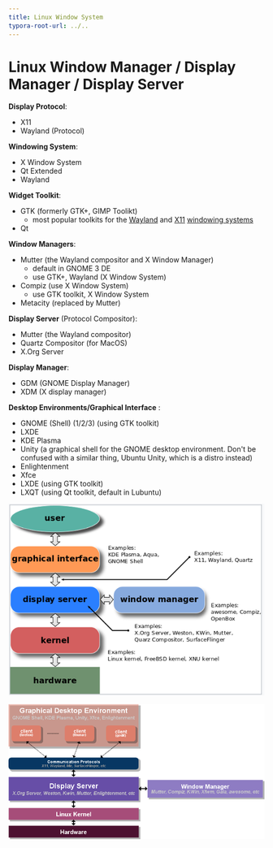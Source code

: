 ```yaml
---
title: Linux Window System
typora-root-url: ../..
---
```


# Linux Window Manager / Display Manager / Display Server

**Display Protocol**:

- X11
- Wayland (Protocol)

**Windowing System**:

- X Window System
- Qt Extended
- Wayland

**Widget Toolkit**:

- GTK (formerly GTK+, GIMP Toolikt)
  - most popular toolkits for the [Wayland](https://en.wikipedia.org/wiki/Wayland_(display_server_protocol)) and [X11](https://en.wikipedia.org/wiki/X_Window_System_core_protocol) [windowing systems](https://en.wikipedia.org/wiki/Windowing_system)
- Qt

**Window Managers**:

- Mutter (the Wayland compositor and X Window Manager)
  - default in GNOME 3 DE
  - use GTK+, Wayland (X Window System)
- Compiz (use X Window System)
  - use GTK toolkit, X Window System
- Metacity (replaced by Mutter)

**Display Server** (Protocol Compositor):

- Mutter (the Wayland compositor)
- Quartz Compositor (for MacOS)
- X.Org Server

**Display Manager**:

- GDM (GNOME Display Manager)
- XDM (X display manager)

**Desktop Environments/Graphical Interface** :

- GNOME (Shell) (1/2/3) (using GTK toolkit)
- LXDE
- KDE Plasma
- Unity (a graphical shell for the GNOME desktop environment. Don't be confused with a similar thing, Ubuntu Unity, which is a distro instead)
- Enlightenment
- Xfce
- LXDE (using GTK toolkit)
- LXQT (using Qt toolkit, default in Lubuntu)

![What is the difference between a desktop environment and a window manager?  - Ask Ubuntu](/assets/images/LZGBJ.png)

![Arch Linux Install Guide - Step 2: Desktop Environment Installation -  TurluCode](/assets/images/linux_basic_components_of_a_gui.png)